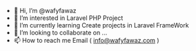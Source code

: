 - 👋 Hi, I’m @wafyfawaz
- 👀 I’m interested in Laravel PHP Project
- 🌱 I’m currently learning Create projects in Laravel FrameWork
- 💞️ I’m looking to collaborate on ...
- 📫 How to reach me Email ( info@wafyfawaz.com )

<!---
wafyfawaz/wafyfawaz is a ✨ special ✨ repository because its `README.md` (this file) appears on your GitHub profile.
You can click the Preview link to take a look at your changes.
--->
